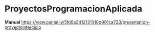 # ProyectosProgramacionAplicada
**Manual**
https://view.genial.ly/5fd6a3d12131010d901ca723/presentation-proyectointerciclo
